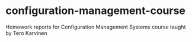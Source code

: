 # configuration-management-course
Homework reports for Configuration Management Systems course taught by Tero Karvinen
